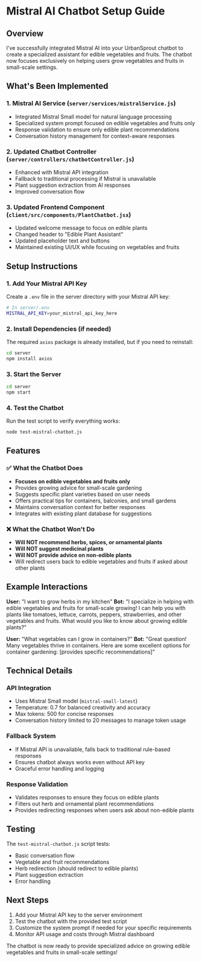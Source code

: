 # Mistral AI Chatbot Setup Guide

## Overview
I've successfully integrated Mistral AI into your UrbanSprout chatbot to create a specialized assistant for edible vegetables and fruits. The chatbot now focuses exclusively on helping users grow vegetables and fruits in small-scale settings.

## What's Been Implemented

### 1. Mistral AI Service (`server/services/mistralService.js`)
- Integrated Mistral Small model for natural language processing
- Specialized system prompt focused on edible vegetables and fruits only
- Response validation to ensure only edible plant recommendations
- Conversation history management for context-aware responses

### 2. Updated Chatbot Controller (`server/controllers/chatbotController.js`)
- Enhanced with Mistral API integration
- Fallback to traditional processing if Mistral is unavailable
- Plant suggestion extraction from AI responses
- Improved conversation flow

### 3. Updated Frontend Component (`client/src/components/PlantChatbot.jsx`)
- Updated welcome message to focus on edible plants
- Changed header to "Edible Plant Assistant"
- Updated placeholder text and buttons
- Maintained existing UI/UX while focusing on vegetables and fruits

## Setup Instructions

### 1. Add Your Mistral API Key
Create a `.env` file in the server directory with your Mistral API key:

```bash
# In server/.env
MISTRAL_API_KEY=your_mistral_api_key_here
```

### 2. Install Dependencies (if needed)
The required `axios` package is already installed, but if you need to reinstall:

```bash
cd server
npm install axios
```

### 3. Start the Server
```bash
cd server
npm start
```

### 4. Test the Chatbot
Run the test script to verify everything works:

```bash
node test-mistral-chatbot.js
```

## Features

### ✅ What the Chatbot Does
- **Focuses on edible vegetables and fruits only**
- Provides growing advice for small-scale gardening
- Suggests specific plant varieties based on user needs
- Offers practical tips for containers, balconies, and small gardens
- Maintains conversation context for better responses
- Integrates with existing plant database for suggestions

### ❌ What the Chatbot Won't Do
- **Will NOT recommend herbs, spices, or ornamental plants**
- **Will NOT suggest medicinal plants**
- **Will NOT provide advice on non-edible plants**
- Will redirect users back to edible vegetables and fruits if asked about other plants

## Example Interactions

**User:** "I want to grow herbs in my kitchen"
**Bot:** "I specialize in helping with edible vegetables and fruits for small-scale growing! I can help you with plants like tomatoes, lettuce, carrots, peppers, strawberries, and other vegetables and fruits. What would you like to know about growing edible plants?"

**User:** "What vegetables can I grow in containers?"
**Bot:** "Great question! Many vegetables thrive in containers. Here are some excellent options for container gardening: [provides specific recommendations]"

## Technical Details

### API Integration
- Uses Mistral Small model (`mistral-small-latest`)
- Temperature: 0.7 for balanced creativity and accuracy
- Max tokens: 500 for concise responses
- Conversation history limited to 20 messages to manage token usage

### Fallback System
- If Mistral API is unavailable, falls back to traditional rule-based responses
- Ensures chatbot always works even without API key
- Graceful error handling and logging

### Response Validation
- Validates responses to ensure they focus on edible plants
- Filters out herb and ornamental plant recommendations
- Provides redirecting responses when users ask about non-edible plants

## Testing

The `test-mistral-chatbot.js` script tests:
- Basic conversation flow
- Vegetable and fruit recommendations
- Herb redirection (should redirect to edible plants)
- Plant suggestion extraction
- Error handling

## Next Steps

1. Add your Mistral API key to the server environment
2. Test the chatbot with the provided test script
3. Customize the system prompt if needed for your specific requirements
4. Monitor API usage and costs through Mistral dashboard

The chatbot is now ready to provide specialized advice on growing edible vegetables and fruits in small-scale settings!



